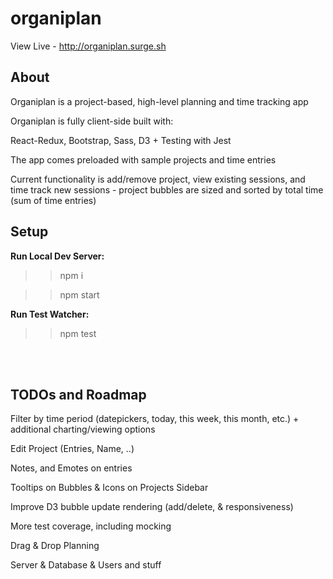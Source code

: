 # organiplan

View Live - http://organiplan.surge.sh

<h2>About</h2>

Organiplan is a project-based, high-level planning and time tracking app

Organiplan is fully client-side built with:

React-Redux, Bootstrap, Sass, D3
+
Testing with Jest

The app comes preloaded with sample projects and time entries

Current functionality is add/remove project, view existing sessions, and time track new sessions - project bubbles are sized and sorted by total time (sum of time entries)

<h2>Setup</h2>

<b>Run Local Dev Server:</b>

>> npm i

>> npm start

<b>Run Test Watcher:</b>

>> npm test

<br />


<br />
<h2>TODOs and Roadmap</h2>

Filter by time period (datepickers, today, this week, this month, etc.) + additional charting/viewing options

Edit Project (Entries, Name, ..)

Notes, and Emotes on entries

Tooltips on Bubbles & Icons on Projects Sidebar

Improve D3 bubble update rendering (add/delete, & responsiveness)

More test coverage, including mocking

Drag & Drop Planning

Server & Database & Users and stuff

